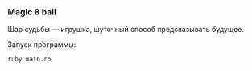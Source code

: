 ### Magic 8 ball

Шар судьбы — игрушка, шуточный способ предсказывать будущее. 

Запуск программы: 

```
ruby main.rb
```
